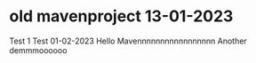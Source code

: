 # old mavenproject 13-01-2023
Test 1
Test 01-02-2023
Hello Mavennnnnnnnnnnnnnnnn
Another demmmoooooo
